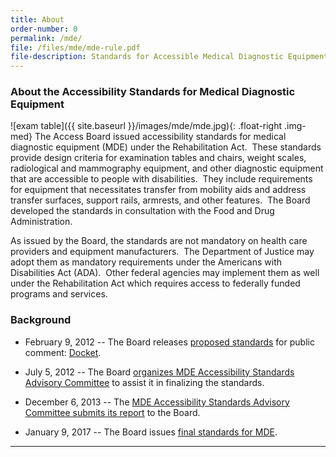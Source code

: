 ```yaml
---
title: About
order-number: 0
permalink: /mde/
file: /files/mde/mde-rule.pdf
file-description: Standards for Accessible Medical Diagnostic Equipment
---
```


### About the Accessibility Standards for Medical Diagnostic Equipment

![exam table]({{ site.baseurl }}/images/mde/mde.jpg){: .float-right .img-med}
The Access Board issued accessibility standards for medical diagnostic equipment (MDE) under the Rehabilitation Act.  These standards provide design criteria for examination tables and chairs, weight scales, radiological and mammography equipment, and other diagnostic equipment that are accessible to people with disabilities.  They include requirements for equipment that necessitates transfer from mobility aids and address transfer surfaces, support rails, armrests, and other features.  The Board developed the standards in consultation with the Food and Drug Administration.

As issued by the Board, the standards are not mandatory on health care providers and equipment manufacturers.  The Department of Justice may adopt them as mandatory requirements under the Americans with Disabilities Act (ADA).  Other federal agencies may implement them as well under the Rehabilitation Act which requires access to federally funded programs and services.

### Background

- February 9, 2012 -- The Board releases [proposed standards](https://www.regulations.gov/document?D=ATBCB-2012-0003-0001) for public comment: [Docket](https://www.regulations.gov/docket?D=ATBCB-2012-0003).

- July 5, 2012 -- The Board [organizes MDE Accessibility Standards Advisory Committee](https://www.regulations.gov/document?D=ATBCB-2012-0003-0064) to assist it in finalizing the standards.

- December 6, 2013 -- The [MDE Accessibility Standards Advisory Committee submits its report](https://www.regulations.gov/document?D=ATBCB-2013-0009-0001) to the Board.

- January 9, 2017 -- The Board issues [final standards for MDE](https://www.regulations.gov/document?D=ATBCB-2012-0003-0077).


---

